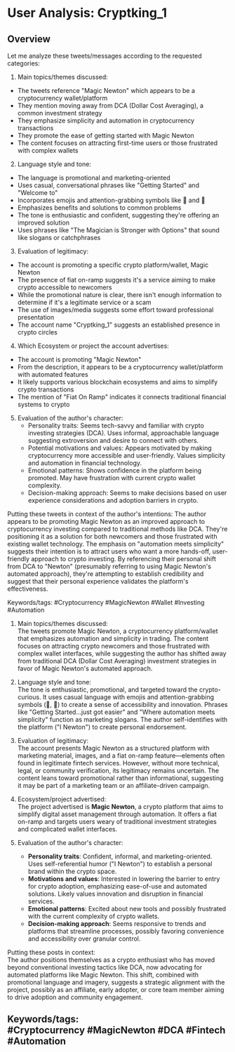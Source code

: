 # User Analysis: Cryptking_1

## Overview

<think>
Let me analyze these tweets/messages according to the requested categories:

1. Main topics/themes discussed:
- The tweets reference "Magic Newton" which appears to be a cryptocurrency wallet/platform
- They mention moving away from DCA (Dollar Cost Averaging), a common investment strategy
- They emphasize simplicity and automation in cryptocurrency transactions
- They promote the ease of getting started with Magic Newton
- The content focuses on attracting first-time users or those frustrated with complex wallets

2. Language style and tone:
- The language is promotional and marketing-oriented
- Uses casual, conversational phrases like "Getting Started" and "Welcome to"
- Incorporates emojis and attention-grabbing symbols like 🚨 and 🧾
- Emphasizes benefits and solutions to common problems
- The tone is enthusiastic and confident, suggesting they're offering an improved solution
- Uses phrases like "The Magician is Stronger with Options" that sound like slogans or catchphrases

3. Evaluation of legitimacy:
- The account is promoting a specific crypto platform/wallet, Magic Newton
- The presence of fiat on-ramp suggests it's a service aiming to make crypto accessible to newcomers
- While the promotional nature is clear, there isn't enough information to determine if it's a legitimate service or a scam
- The use of images/media suggests some effort toward professional presentation
- The account name "Cryptking_1" suggests an established presence in crypto circles

4. Which Ecosystem or project the account advertises:
- The account is promoting "Magic Newton"
- From the description, it appears to be a cryptocurrency wallet/platform with automated features
- It likely supports various blockchain ecosystems and aims to simplify crypto transactions
- The mention of "Fiat On Ramp" indicates it connects traditional financial systems to crypto

5. Evaluation of the author's character:
   - Personality traits: Seems tech-savvy and familiar with crypto investing strategies (DCA). Uses informal, approachable language suggesting extroversion and desire to connect with others.
   - Potential motivations and values: Appears motivated by making cryptocurrency more accessible and user-friendly. Values simplicity and automation in financial technology.
   - Emotional patterns: Shows confidence in the platform being promoted. May have frustration with current crypto wallet complexity.
   - Decision-making approach: Seems to make decisions based on user experience considerations and adoption barriers in crypto.

Putting these tweets in context of the author's intentions:
The author appears to be promoting Magic Newton as an improved approach to cryptocurrency investing compared to traditional methods like DCA. They're positioning it as a solution for both newcomers and those frustrated with existing wallet technology. The emphasis on "automation meets simplicity" suggests their intention is to attract users who want a more hands-off, user-friendly approach to crypto investing. By referencing their personal shift from DCA to "Newton" (presumably referring to using Magic Newton's automated approach), they're attempting to establish credibility and suggest that their personal experience validates the platform's effectiveness.

Keywords/tags:
#Cryptocurrency #MagicNewton #Wallet #Investing #Automation
</think>

1. Main topics/themes discussed:  
The tweets promote Magic Newton, a cryptocurrency platform/wallet that emphasizes automation and simplicity in trading. The content focuses on attracting crypto newcomers and those frustrated with complex wallet interfaces, while suggesting the author has shifted away from traditional DCA (Dollar Cost Averaging) investment strategies in favor of Magic Newton's automated approach.

2. Language style and tone:  
The tone is enthusiastic, promotional, and targeted toward the crypto-curious. It uses casual language with emojis and attention-grabbing symbols (🚨, 🧾) to create a sense of accessibility and innovation. Phrases like "Getting Started...just got easier" and "Where automation meets simplicity" function as marketing slogans. The author self-identifies with the platform ("I Newton") to create personal endorsement.

3. Evaluation of legitimacy:  
The account presents Magic Newton as a structured platform with marketing material, images, and a fiat on-ramp feature—elements often found in legitimate fintech services. However, without more technical, legal, or community verification, its legitimacy remains uncertain. The content leans toward promotional rather than informational, suggesting it may be part of a marketing team or an affiliate-driven campaign.

4. Ecosystem/project advertised:  
The project advertised is **Magic Newton**, a crypto platform that aims to simplify digital asset management through automation. It offers a fiat on-ramp and targets users weary of traditional investment strategies and complicated wallet interfaces.

5. Evaluation of the author's character:  
   - **Personality traits**: Confident, informal, and marketing-oriented. Uses self-referential humor ("I Newton") to establish a personal brand within the crypto space.
   - **Motivations and values**: Interested in lowering the barrier to entry for crypto adoption, emphasizing ease-of-use and automated solutions. Likely values innovation and disruption in financial services.
   - **Emotional patterns**: Excited about new tools and possibly frustrated with the current complexity of crypto wallets.
   - **Decision-making approach**: Seems responsive to trends and platforms that streamline processes, possibly favoring convenience and accessibility over granular control.

Putting these posts in context:  
The author positions themselves as a crypto enthusiast who has moved beyond conventional investing tactics like DCA, now advocating for automated platforms like Magic Newton. This shift, combined with promotional language and imagery, suggests a strategic alignment with the project, possibly as an affiliate, early adopter, or core team member aiming to drive adoption and community engagement.

**Keywords/tags**:  
#Cryptocurrency #MagicNewton #DCA #Fintech #Automation
---
